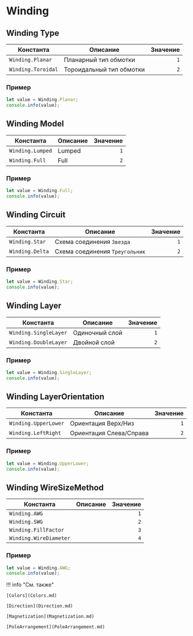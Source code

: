 # Winding

<!--startType-->
## Winding Type

| Константа          | Описание                 | Значение |
|--------------------|--------------------------|---------:|
| `Winding.Planar`   | Планарный тип обмотки    | `1`      |
| `Winding.Toroidal` | Тороидальный тип обмотки | `2`      |

<!--endType-->

### Пример
```javascript linenums="1"
let value = Winding.Planar;
console.info(value);
```

<!--startModel-->
## Winding Model

| Константа        | Описание | Значение |
|------------------|----------|---------:|
| `Winding.Lumped` | Lumped   | `1`      |
| `Winding.Full`   | Full     | `2`      |

<!--endModel-->

### Пример
```javascript linenums="1"
let value = Winding.Full;
console.info(value);
```

<!--startCircuit-->
## Winding Circuit

| Константа       | Описание                       | Значение |
|-----------------|--------------------------------|---------:|
| `Winding.Star ` | Схема соединения `Звезда`      | `1`      |
| `Winding.Delta` | Схема соединения `Треугольник` | `2`      |

<!--endCircuit-->

### Пример
```javascript linenums="1"
let value = Winding.Star;
console.info(value);
```

<!--startLayer-->
## Winding Layer

| Константа             | Описание       | Значение |
|-----------------------|----------------|---------:|
| `Winding.SingleLayer` | Одиночный слой | `1`      |
| `Winding.DoubleLayer` | Двойной слой   | `2`      |

<!--endLayer-->

### Пример
```javascript linenums="1"
let value = Winding.SingleLayer;
console.info(value);
```

<!--startLayerOrientation-->
## Winding LayerOrientation

| Константа            | Описание                | Значение |
|----------------------|-------------------------|---------:|
| `Winding.UpperLower` | Ориентация Верх/Низ     | `1`      |
| `Winding.LeftRight`  | Ориентация Слева/Справа | `2`      |

<!--endLayerOrientation-->

### Пример
```javascript linenums="1"
let value = Winding.UpperLower;
console.info(value);
```

## Winding WireSizeMethod
<!--startWireSizeMethod-->

| Константа              | Описание                 | Значение |
|------------------------|--------------------------|---------:|
| `Winding.AWG`          |                          | `1`      |
| `Winding.SWG`          |                          | `2`      |
| `Winding.FillFactor`   |                          | `3`      |
| `Winding.WireDiameter` |                          | `4`      |

<!--endWireSizeMethod-->

### Пример
```javascript linenums="1"
let value = Winding.AWG;
console.info(value);
```

!!! info "См. также"

    [Colors](Colors.md)	

    [Direction](Direction.md)

    [Magnetization](Magnetization.md)

    [PoleArrangement](PoleArrangement.md)
